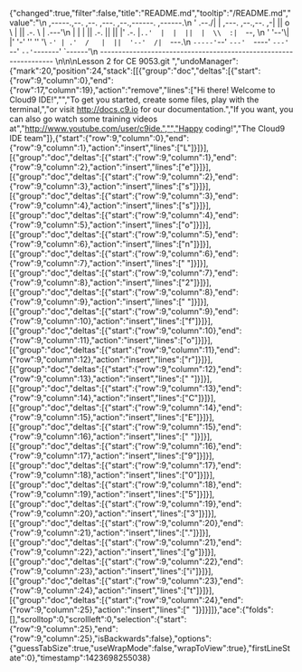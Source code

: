 {"changed":true,"filter":false,"title":"README.md","tooltip":"/README.md","value":"\n     ,-----.,--.                  ,--. ,---.   ,--.,------.  ,------.\n    '  .--./|  | ,---. ,--.,--. ,-|  || o   \\  |  ||  .-.  \\ |  .---'\n    |  |    |  || .-. ||  ||  |' .-. |`..'  |  |  ||  |  \\  :|  `--, \n    '  '--'\\|  |' '-' ''  ''  '\\ `-' | .'  /   |  ||  '--'  /|  `---.\n     `-----'`--' `---'  `----'  `---'  `--'    `--'`-------' `------'\n    ----------------------------------------------------------------- \n\n\nLesson 2 for CE 9053.git ","undoManager":{"mark":20,"position":24,"stack":[[{"group":"doc","deltas":[{"start":{"row":9,"column":0},"end":{"row":17,"column":19},"action":"remove","lines":["Hi there! Welcome to Cloud9 IDE!","","To get you started, create some files, play with the terminal,","or visit http://docs.c9.io for our documentation.","If you want, you can also go watch some training videos at","http://www.youtube.com/user/c9ide.","","Happy coding!","The Cloud9 IDE team"]},{"start":{"row":9,"column":0},"end":{"row":9,"column":1},"action":"insert","lines":["L"]}]}],[{"group":"doc","deltas":[{"start":{"row":9,"column":1},"end":{"row":9,"column":2},"action":"insert","lines":["e"]}]}],[{"group":"doc","deltas":[{"start":{"row":9,"column":2},"end":{"row":9,"column":3},"action":"insert","lines":["s"]}]}],[{"group":"doc","deltas":[{"start":{"row":9,"column":3},"end":{"row":9,"column":4},"action":"insert","lines":["s"]}]}],[{"group":"doc","deltas":[{"start":{"row":9,"column":4},"end":{"row":9,"column":5},"action":"insert","lines":["o"]}]}],[{"group":"doc","deltas":[{"start":{"row":9,"column":5},"end":{"row":9,"column":6},"action":"insert","lines":["n"]}]}],[{"group":"doc","deltas":[{"start":{"row":9,"column":6},"end":{"row":9,"column":7},"action":"insert","lines":[" "]}]}],[{"group":"doc","deltas":[{"start":{"row":9,"column":7},"end":{"row":9,"column":8},"action":"insert","lines":["2"]}]}],[{"group":"doc","deltas":[{"start":{"row":9,"column":8},"end":{"row":9,"column":9},"action":"insert","lines":[" "]}]}],[{"group":"doc","deltas":[{"start":{"row":9,"column":9},"end":{"row":9,"column":10},"action":"insert","lines":["f"]}]}],[{"group":"doc","deltas":[{"start":{"row":9,"column":10},"end":{"row":9,"column":11},"action":"insert","lines":["o"]}]}],[{"group":"doc","deltas":[{"start":{"row":9,"column":11},"end":{"row":9,"column":12},"action":"insert","lines":["r"]}]}],[{"group":"doc","deltas":[{"start":{"row":9,"column":12},"end":{"row":9,"column":13},"action":"insert","lines":[" "]}]}],[{"group":"doc","deltas":[{"start":{"row":9,"column":13},"end":{"row":9,"column":14},"action":"insert","lines":["C"]}]}],[{"group":"doc","deltas":[{"start":{"row":9,"column":14},"end":{"row":9,"column":15},"action":"insert","lines":["E"]}]}],[{"group":"doc","deltas":[{"start":{"row":9,"column":15},"end":{"row":9,"column":16},"action":"insert","lines":[" "]}]}],[{"group":"doc","deltas":[{"start":{"row":9,"column":16},"end":{"row":9,"column":17},"action":"insert","lines":["9"]}]}],[{"group":"doc","deltas":[{"start":{"row":9,"column":17},"end":{"row":9,"column":18},"action":"insert","lines":["0"]}]}],[{"group":"doc","deltas":[{"start":{"row":9,"column":18},"end":{"row":9,"column":19},"action":"insert","lines":["5"]}]}],[{"group":"doc","deltas":[{"start":{"row":9,"column":19},"end":{"row":9,"column":20},"action":"insert","lines":["3"]}]}],[{"group":"doc","deltas":[{"start":{"row":9,"column":20},"end":{"row":9,"column":21},"action":"insert","lines":["."]}]}],[{"group":"doc","deltas":[{"start":{"row":9,"column":21},"end":{"row":9,"column":22},"action":"insert","lines":["g"]}]}],[{"group":"doc","deltas":[{"start":{"row":9,"column":22},"end":{"row":9,"column":23},"action":"insert","lines":["i"]}]}],[{"group":"doc","deltas":[{"start":{"row":9,"column":23},"end":{"row":9,"column":24},"action":"insert","lines":["t"]}]}],[{"group":"doc","deltas":[{"start":{"row":9,"column":24},"end":{"row":9,"column":25},"action":"insert","lines":[" "]}]}]]},"ace":{"folds":[],"scrolltop":0,"scrollleft":0,"selection":{"start":{"row":9,"column":25},"end":{"row":9,"column":25},"isBackwards":false},"options":{"guessTabSize":true,"useWrapMode":false,"wrapToView":true},"firstLineState":0},"timestamp":1423698255038}